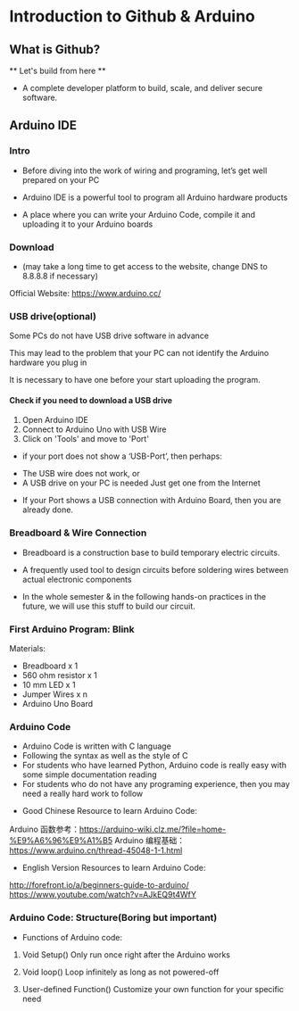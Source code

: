 # Introduction to Github & Arduino

## What is Github?
** Let's build from here **
- A complete developer platform to build, scale, and deliver secure software.

## Arduino IDE

### Intro
- Before diving into the work of wiring and programing, let’s get well prepared on your PC

- Arduino IDE is a powerful tool to program all Arduino hardware products

- A place where you can write your Arduino Code, compile it and uploading it to your Arduino boards


### Download
- (may take a long time to get access to the website, change DNS to 8.8.8.8 if necessary)

Official Website: https://www.arduino.cc/


### USB drive(optional)
Some PCs do not have USB drive software in advance

This may lead to the problem that your PC can not identify the Arduino hardware you plug in

It is necessary to have one before your start uploading the program.

#### Check if you need to download a USB drive
1. Open Arduino IDE
2. Connect to Arduino Uno with USB Wire
3. Click on 'Tools' and move to 'Port'

* if your port does not show a ‘USB-Port’, then perhaps:
- The USB wire does not work, or
- A USB drive on your PC is needed
Just get one from the Internet

* If your Port shows a USB connection with Arduino Board, then you are already done.

###  Breadboard & Wire Connection

- Breadboard is a construction base to build temporary electric circuits. 

- A frequently used tool to design circuits before soldering wires between actual electronic components

- In the whole semester & in the following hands-on practices in the future,  we will use this stuff to build our circuit. 

### First Arduino Program: Blink
Materials:
- Breadboard x 1
- 560 ohm resistor x 1
- 10 mm LED x 1
- Jumper Wires x n
- Arduino Uno Board

### Arduino Code
- Arduino Code is written with C language
- Following the syntax as well as the style of C
- For students who have learned Python, Arduino code is really easy with some simple documentation reading
- For students who do not have any programing experience, then you may need a really hard work to follow

* Good Chinese Resource to learn Arduino Code:

Arduino 函数参考：https://arduino-wiki.clz.me/?file=home-%E9%A6%96%E9%A1%B5
Arduino 编程基础：https://www.arduino.cn/thread-45048-1-1.html

* English Version Resources to learn Arduino Code:

http://forefront.io/a/beginners-guide-to-arduino/
https://www.youtube.com/watch?v=AJkEQ9t4WfY

### Arduino Code: Structure(Boring but important)
- Functions of Arduino code:
1. Void Setup()
Only run once right after the Arduino works

2. Void loop()
Loop infinitely as long as not powered-off

3. User-defined Function()
Customize your own function for your specific need
